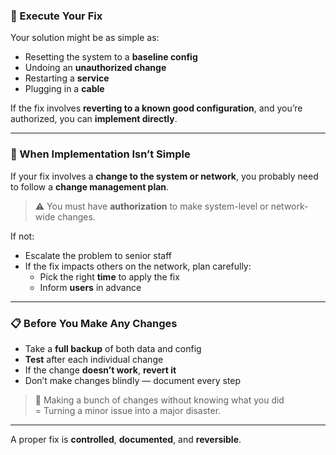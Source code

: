 ### 🔧 Execute Your Fix

Your solution might be as simple as:
- Resetting the system to a **baseline config**
- Undoing an **unauthorized change**
- Restarting a **service**
- Plugging in a **cable**

If the fix involves **reverting to a known good configuration**, and you’re authorized, you can **implement directly**.

---

### 🛑 When Implementation Isn’t Simple

If your fix involves a **change to the system or network**, you probably need to follow a **change management plan**.

> ⚠️ You must have **authorization** to make system-level or network-wide changes.

If not:
- Escalate the problem to senior staff
- If the fix impacts others on the network, plan carefully:
  - Pick the right **time** to apply the fix
  - Inform **users** in advance

---

### 📋 Before You Make Any Changes

- Take a **full backup** of both data and config
- **Test** after each individual change
- If the change **doesn’t work**, **revert it**
- Don’t make changes blindly — document every step

> 🚨 Making a bunch of changes without knowing what you did  
> = Turning a minor issue into a major disaster.

---

A proper fix is **controlled**, **documented**, and **reversible**.
